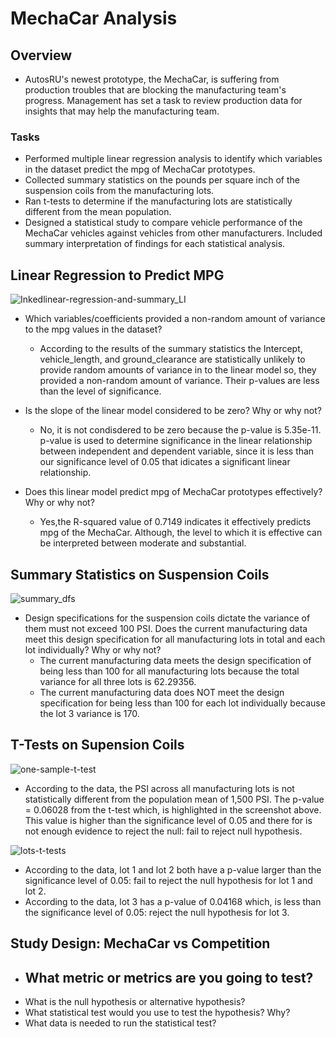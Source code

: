 # MechaCar Analysis

## Overview
- AutosRU's newest prototype, the MechaCar, is suffering from production troubles that are blocking the manufacturing team's progress. Management has set a task to review production data for insights that may help the manufacturing team.

### Tasks
  - Performed multiple linear regression analysis to identify which variables in the dataset predict the mpg of MechaCar prototypes.
  - Collected summary statistics on the pounds per square inch of the suspension coils from the manufacturing lots.
  - Ran t-tests to determine if the manufacturing lots are statistically different from the mean population.
  - Designed a statistical study to compare vehicle performance of the MechaCar vehicles against vehicles from other manufacturers. Included summary interpretation of findings for each statistical analysis.


## Linear Regression to Predict MPG

![Inkedlinear-regression-and-summary_LI](https://user-images.githubusercontent.com/78178900/122695958-7be2d780-d207-11eb-9d1e-f14d5d7eec65.jpg)

- Which variables/coefficients provided a non-random amount of variance to the mpg values in the dataset?
  - According to the results of the summary statistics the Intercept, vehicle_length, and ground_clearance are statistically unlikely to provide random amounts of variance in to the linear model so, they provided a non-random amount of variance. Their p-values are less than the level of significance.

- Is the slope of the linear model considered to be zero? Why or why not?
  - No, it is not condisdered to be zero because the p-value is 5.35e-11. p-value is used to determine significance in the linear relationship between independent and dependent variable, since it is less than our significance level of 0.05 that idicates a significant linear relationship.

- Does this linear model predict mpg of MechaCar prototypes effectively? Why or why not?
  - Yes,the R-squared value of 0.7149 indicates it effectively predicts mpg of the MechaCar. Although, the level to which it is effective can be interpreted between moderate and substantial.


## Summary Statistics on Suspension Coils

![summary_dfs](https://user-images.githubusercontent.com/78178900/122706268-25809380-d21d-11eb-9fb1-5056b95eee3f.png)

- Design specifications for the suspension coils dictate the variance of them must not exceed 100 PSI. Does the current manufacturing data meet this design specification for all manufacturing lots in total and each lot individually? Why or why not?
  - The current manufacturing data meets the design specification of being less than 100 for all manufacturing lots because the total variance for all three lots is 62.29356.
  - The current manufacturing data does NOT meet the design specification for being less than 100 for each lot individually because the lot 3 variance is 170.


## T-Tests on Supension Coils

![one-sample-t-test](https://user-images.githubusercontent.com/78178900/122708179-2ddacd80-d221-11eb-841d-f6b8cf81375a.png)

- According to the data, the PSI across all manufacturing lots is not statistically different from the population mean of 1,500 PSI. The p-value = 0.06028 from the t-test which, is highlighted in the screenshot above. This value is higher than the significance level of 0.05 and there for is not enough evidence to reject the null: fail to reject null hypothesis.

![lots-t-tests](https://user-images.githubusercontent.com/78178900/122708360-9f1a8080-d221-11eb-904c-44b4380742c7.png)

- According to the data, lot 1 and lot 2 both have a p-value larger than the significance level of 0.05: fail to reject the null hypothesis for lot 1 and lot 2.
- According to the data, lot 3 has a p-value of 0.04168 which, is less than the significance level of 0.05: reject the null hypothesis for lot 3.


## Study Design: MechaCar vs Competition

- What metric or metrics are you going to test?
  - 
- What is the null hypothesis or alternative hypothesis?
- What statistical test would you use to test the hypothesis? Why?
- What data is needed to run the statistical test?
